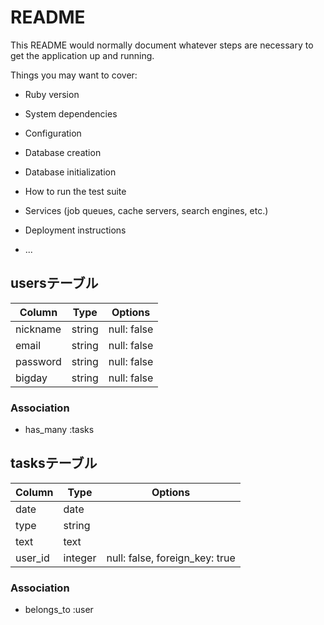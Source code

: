 # README

This README would normally document whatever steps are necessary to get the
application up and running.

Things you may want to cover:

* Ruby version

* System dependencies

* Configuration

* Database creation

* Database initialization

* How to run the test suite

* Services (job queues, cache servers, search engines, etc.)

* Deployment instructions

* ...

## usersテーブル
|Column|Type|Options|
|------|----|-------|
|nickname|string|null: false|
|email|string|null: false|
|password|string|null: false|
|bigday|string|null: false|
### Association
- has_many :tasks

## tasksテーブル
|Column|Type|Options|
|------|----|-------|
|date|date||
|type|string||
|text|text||
|user_id|integer|null: false, foreign_key: true|
### Association
- belongs_to :user
